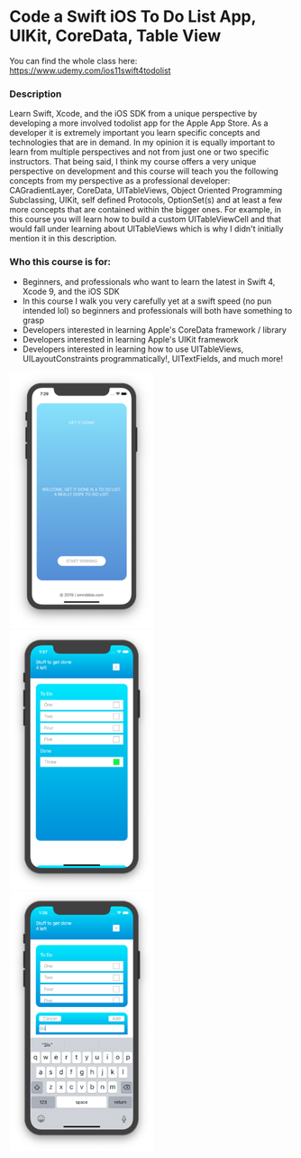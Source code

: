 # Code a Swift iOS To Do List App, UIKit, CoreData, Table View
You can find the whole class here: https://www.udemy.com/ios11swift4todolist

### Description
Learn Swift, Xcode, and the iOS SDK from a unique perspective by developing a more involved todolist app for the Apple App Store. As a developer it is extremely important you learn specific concepts and technologies that are in demand. In my opinion it is equally important to learn from multiple perspectives and not from just one or two specific instructors. That being said, I think my course offers a very unique perspective on development and this course will teach you the following concepts from my perspective as a professional developer: CAGradientLayer, CoreData, UITableViews, Object Oriented Programming Subclassing, UIKit, self defined Protocols, OptionSet(s) and at least a few more concepts that are contained within the bigger ones. For example, in this course you will learn how to build a custom UITableViewCell and that would fall under learning about UITableViews which is why I didn't initially mention it in this description.

### Who this course is for:
* Beginners, and professionals who want to learn the latest in Swift 4, Xcode 9, and the iOS SDK
* In this course I walk you very carefully yet at a swift speed (no pun intended lol) so beginners and professionals will both have something to grasp
* Developers interested in learning Apple's CoreData framework / library
* Developers interested in learning Apple's UIKit framework
* Developers interested in learning how to use UITableViews, UILayoutConstraints programmatically!, UITextFields, and much more!

<img src="https://github.com/omrobbie/udemy-ios-todolist/blob/master/screenshot/preview1.png" width=256/>&nbsp;
<img src="https://github.com/omrobbie/udemy-ios-todolist/blob/master/screenshot/preview2.png" width=256/>&nbsp;
<img src="https://github.com/omrobbie/udemy-ios-todolist/blob/master/screenshot/preview3.png" width=256/>&nbsp;
